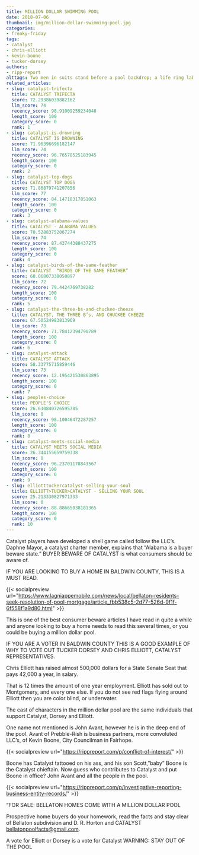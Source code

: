 ```yaml
---
title: MILLION DOLLAR SWIMMING POOL
date: 2018-07-06
thumbnail: img/million-dollar-swimming-pool.jpg
categories:
- freaky-friday
tags:
- catalyst
- chris-elliott
- kevin-boone
- tucker-dorsey
authors:
- ripp-report
alttags: Two men in suits stand before a pool backdrop; a life ring labeled Catalyst floats above them, referencing concerns abou...
related_articles:
- slug: catalyst-trifecta
  title: CATALYST TRIFECTA
  score: 72.29386039882162
  llm_score: 74
  recency_score: 98.91009259234048
  length_score: 100
  category_score: 0
  rank: 1
- slug: catalyst-is-drowning
  title: CATALYST IS DROWNING
  score: 71.96396696182147
  llm_score: 74
  recency_score: 96.76578525183945
  length_score: 100
  category_score: 0
  rank: 2
- slug: catalyst-top-dogs
  title: CATALYST TOP DOGS
  score: 71.86879741207856
  llm_score: 77
  recency_score: 84.14718317851063
  length_score: 100
  category_score: 0
  rank: 3
- slug: catalyst-alabama-values
  title: CATALYST - ALABAMA VALUES
  score: 70.52883752067274
  llm_score: 74
  recency_score: 87.43744388437275
  length_score: 100
  category_score: 0
  rank: 4
- slug: catalyst-birds-of-the-same-feather
  title: CATALYST  “BIRDS OF THE SAME FEATHER”
  score: 68.06807338058897
  llm_score: 72
  recency_score: 79.4424769738282
  length_score: 100
  category_score: 0
  rank: 5
- slug: catalyst-the-three-bs-and-chuckee-cheeze
  title: CATALYST, THE THREE B’s, AND CHUCKEE CHEEZE
  score: 67.50524983813969
  llm_score: 73
  recency_score: 71.78412394790789
  length_score: 100
  category_score: 0
  rank: 6
- slug: catalyst-attack
  title: CATALYST ATTACK
  score: 58.33775715859446
  llm_score: 73
  recency_score: 12.195421530863895
  length_score: 100
  category_score: 0
  rank: 7
- slug: peoples-choice
  title: PEOPLE'S CHOICE
  score: 26.630840726595785
  llm_score: 0
  recency_score: 98.10046472287257
  length_score: 100
  category_score: 0
  rank: 8
- slug: catalyst-meets-social-media
  title: CATALYST MEETS SOCIAL MEDIA
  score: 26.344155659759338
  llm_score: 0
  recency_score: 96.23701178843567
  length_score: 100
  category_score: 0
  rank: 9
- slug: elliotttuckercatalyst-selling-your-soul
  title: ELLIOTT>TUCKER>CATALYST - SELLING YOUR SOUL
  score: 25.213330827971333
  llm_score: 0
  recency_score: 88.88665038181365
  length_score: 100
  category_score: 0
  rank: 10
---
```

Catalyst players have developed a shell game called follow the LLC’s. Daphne Mayor, a catalyst charter member, explains that “Alabama is a buyer beware state.” BUYER BEWARE OF CATALYST is what consumers should be aware of.

IF YOU ARE LOOKING TO BUY A HOME IN BALDWIN COUNTY, THIS IS A MUST READ.

{{< socialpreview url="https://www.lagniappemobile.com/news/local/bellaton-residents-seek-resolution-of-pool-mortgage/article_fbb538c5-2d77-526d-9f1f-6f558f1a9d80.html" >}}

This is one of the best consumer beware articles I have read in quite a while and anyone looking to buy a home needs to read this several times, or you could be buying a million dollar pool.

IF YOU ARE A VOTER IN BALDWIN COUNTY THIS IS A GOOD EXAMPLE OF WHY TO VOTE OUT TUCKER DORSEY AND CHRIS ELLIOTT, CATALYST REPRESENTATIVES.

Chris Elliott has raised almost 500,000 dollars for a State Senate Seat that pays 42,000 a year, in salary.

That is 12 times the amount of one year employment. Elliott has sold out to Montgomery, and every one else. If you do not see red flags flying around Elliott then you are color blind, or underwater.

The cast of characters in the million dollar pool are the same individuals that support Catalyst, Dorsey and Elliott.

One name not mentioned is John Avant, however he is in the deep end of the pool. Avant of Prebble-Rish is business partners, more convoluted LLC’s, of Kevin Boone, City Councilman in Fairhope.

{{< socialpreview url="https://rippreport.com/p/conflict-of-interest/" >}}

Boone has Catalyst tattooed on his ass, and his son Scott,”baby” Boone is the Catalyst chieftain. Now guess who contributes to Catalyst and put Boone in office? John Avant and all the people in the pool.

{{< socialpreview url="https://rippreport.com/p/investigative-reporting-business-entity-records/" >}}


“FOR SALE: BELLATON HOMES COME WITH A MILLION DOLLAR POOL

Prospective home buyers do your homework, read the facts and stay clear of Bellaton subdivision and D. R. Horton and CATALYST bellatonpoolfacts@gmail.com.

A vote for Elliott or Dorsey is a vote for Catalyst WARNING: STAY OUT OF THE POOL
